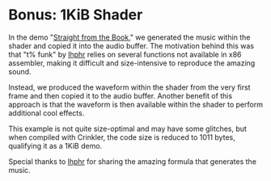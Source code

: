 # Bonus: 1KiB Shader

In the demo "[Straight from the Book](https://demozoo.org/productions/338146/)," we generated the music within the shader and copied it into the audio buffer. The motivation behind this was that "t% funk" by [lhphr](https://www.youtube.com/@lhphr) relies on several functions not available in x86 assembler, making it difficult and size-intensive to reproduce the amazing sound.

Instead, we produced the waveform within the shader from the very first frame and then copied it to the audio buffer. Another benefit of this approach is that the waveform is then available within the shader to perform additional cool effects.

This example is not quite size-optimal and may have some glitches, but when compiled with Crinkler, the code size is reduced to 1011 bytes, qualifying it as a 1KiB demo.

Special thanks to [lhphr](https://www.youtube.com/@lhphr) for sharing the amazing formula that generates the music.